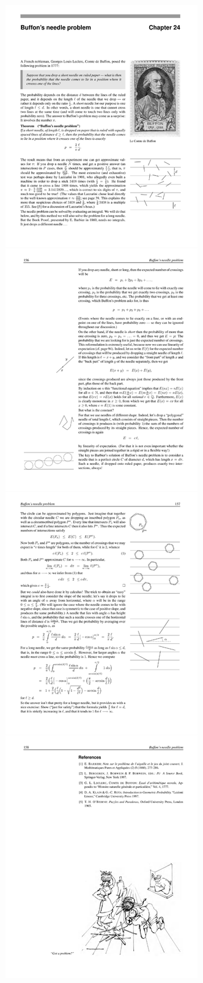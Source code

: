 ![](/img/proofs-from-the-book-164.jpg)
![](/img/proofs-from-the-book-165.jpg)
![](/img/proofs-from-the-book-166.jpg)
![](/img/proofs-from-the-book-167.jpg)
